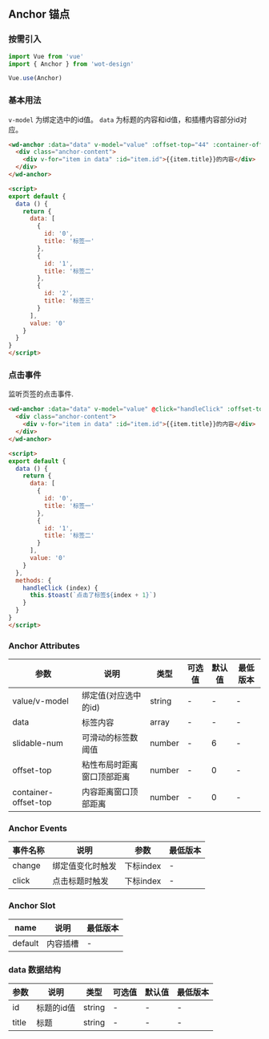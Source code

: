 ## Anchor 锚点

### 按需引入

```javascript
import Vue from 'vue'
import { Anchor } from 'wot-design'

Vue.use(Anchor)
```

### 基本用法

`v-model` 为绑定选中的id值。
`data` 为标题的内容和id值，和插槽内容部分id对应。

```html
<wd-anchor :data="data" v-model="value" :offset-top="44" :container-offset-top="86">
  <div class="anchor-content">
    <div v-for="item in data" :id="item.id">{{item.title}}的内容</div>
  </div>
</wd-anchor>

<script>
export default {
  data () {
    return {
      data: [
        {
          id: '0',
          title: '标签一'
        },
        {
          id: '1',
          title: '标签二'
        },
        {
          id: '2',
          title: '标签三'
        }
      ],
      value: '0'
    }
  }
}
</script>
```

### 点击事件

监听页签的点击事件.

```html
<wd-anchor :data="data" v-model="value" @click="handleClick" :offset-top="44" :container-offset-top="86">
  <div class="anchor-content">
    <div v-for="item in data" :id="item.id">{{item.title}}的内容</div>
  </div>
</wd-anchor>

<script>
export default {
  data () {
    return {
      data: [
        {
          id: '0',
          title: '标签一'
        },
        {
          id: '1',
          title: '标签二'
        }
      ],
      value: '0'
    }
  },
  methods: {
    handleClick (index) {
      this.$toast(`点击了标签${index + 1}`)
    }
  }
}
</script>
```

### Anchor Attributes

| 参数 | 说明 | 类型 | 可选值 | 默认值 | 最低版本 |
|-----|------|-----|-------|-------|---------|
| value/v-model | 绑定值(对应选中的id) | string | - | - | - |
| data | 标签内容 | array | - | - | - |
| slidable-num | 可滑动的标签数阈值 | number | - | 6 | - |
| offset-top | 粘性布局时距离窗口顶部距离 | number | - | 0 | - |
| container-offset-top | 内容距离窗口顶部距离 | number | - | 0 | - |

### Anchor Events

| 事件名称 | 说明 | 参数 | 最低版本 |
|--------|------|-----|---------|
| change | 绑定值变化时触发 | 下标index | - |
| click | 点击标题时触发 | 下标index | - |


### Anchor Slot

| name | 说明 | 最低版本 |
|------|-----|---------|
| default | 内容插槽 | - |

### data 数据结构

| 参数 | 说明 | 类型 | 可选值 | 默认值 | 最低版本 |
|-----|------|-----|-------|-------|---------|
| id | 标题的id值 | string | - | - | - |
| title | 标题 | string | - | - | - |
